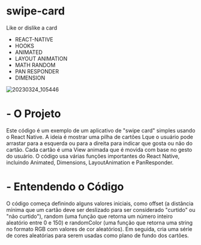 # swipe-card
 Like or dislike a card 

- REACT-NATIVE
- HOOKS 
- ANIMATED
- LAYOUT ANIMATION
- MATH RANDOM
- PAN RESPONDER 
- DIMENSION


![20230324_105446](https://user-images.githubusercontent.com/118133517/227540574-b78f3a58-fa0d-4d02-a346-56fae9f8cc01.gif)



# - O Projeto 
 Este código é um exemplo de um aplicativo de "swipe card" simples 
usando o React Native. A ideia é mostrar uma pilha de cartões 
Lque o usuário pode arrastar para a esquerda ou para a direita
 para indicar que gosta ou não do cartão.
 Cada cartão é uma View animada que é movida com base no gesto do usuário.
 O código usa várias funções importantes do React Native,
incluindo Animated, Dimensions, LayoutAnimation e PanResponder.

# - Entendendo o Código
O código começa definindo alguns valores iniciais, como offset
(a distância mínima que um cartão deve ser deslizado para ser considerado
"curtido" ou "não curtido"), random (uma função que retorna um número inteiro
aleatório entre 0 e 150) e randomColor (uma função que retorna uma string
no formato RGB com valores de cor aleatórios).
 Em seguida, cria uma série de cores aleatórias para serem usadas como plano
de fundo dos cartões.
